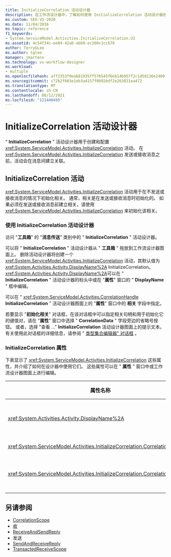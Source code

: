 ```yaml
---
title: InitializeCorrelation 活动设计器
description: 在工作流设计器中，了解如何使用 InitializeCorrelation 活动设计器创建和配置 InitializeCorrelation 活动。
ms.custom: SEO-VS-2020
ms.date: 11/04/2016
ms.topic: reference
f1_keywords:
- System.ServiceModel.Activities.InitializeCorrelation.UI
ms.assetid: 4c54f34c-ee84-42a6-abb0-ec260c1ccb76
author: TerryGLee
ms.author: tglee
manager: jmartens
ms.technology: vs-workflow-designer
ms.workload:
- multiple
ms.openlocfilehash: aff2353f0ea681935ff576545f6eb14b957f2c1d58136e240917bd4f86653f75
ms.sourcegitcommit: c72b2f603e1eb3a4157f00926df2e263831ea472
ms.translationtype: MT
ms.contentlocale: zh-CN
ms.lasthandoff: 08/12/2021
ms.locfileid: "121440495"
---
```

# <a name="initializecorrelation-activity-designer"></a>InitializeCorrelation 活动设计器

" **InitializeCorrelation** " 活动设计器用于创建和配置 <xref:System.ServiceModel.Activities.InitializeCorrelation> 活动。 在 <xref:System.ServiceModel.Activities.InitializeCorrelation> 发送或接收消息之前，活动会在消息间建立关联。

## <a name="the-initializecorrelation-activity"></a>InitializeCorrelation 活动

<xref:System.ServiceModel.Activities.InitializeCorrelation> 活动用于在不发送或接收消息的情况下初始化相关。 通常，相关是在发送或接收消息时初始化的。 如果必须在发送或接收消息前建立相关，请使用 <xref:System.ServiceModel.Activities.InitializeCorrelation> 来初始化该相关。

### <a name="using-the-initializecorrelation-activity-designer"></a>使用 InitializeCorrelation 活动设计器

访问 "**工具箱**" 的 "**消息传送**" 类别中的 " **InitializeCorrelation** " 活动设计器。

可以将 " **InitializeCorrelation** " 活动设计器从 " **工具箱** " 拖放到工作流设计器图面上。 删除活动设计器将创建一个 <xref:System.ServiceModel.Activities.InitializeCorrelation> 活动，其默认值为 <xref:System.Activities.Activity.DisplayName%2A> InitializeCorrelation。 <xref:System.Activities.Activity.DisplayName%2A>可以在 " **InitializeCorrelation** " 活动设计器的标头中或在 "**属性**" 窗口的 " **DisplayName** " 框中编辑。

可以在 " <xref:System.ServiceModel.Activities.CorrelationHandle> **InitializeCorrelation** " 活动设计器图面上的 "**属性**" 窗口中的 **相关** 字段中指定。

若要显示 "**初始化相关**" 对话框，在该对话框中可以指定相关句柄和用于初始化它的键值对，请在 "**属性**" 窗口中选择 " **CorrelationData** " 字段旁边的省略号按钮。 或者，选择 "查看 ..." **InitializeCorrelation** 活动设计器图面上的提示文本。 有关使用此对话框的详细信息，请参阅 " [类型集合编辑器" 对话框](../workflow-designer/type-collection-editor-dialog-box.md) 。

### <a name="the-initializecorrelation-properties"></a>InitializeCorrelation 属性

下表显示了 <xref:System.ServiceModel.Activities.InitializeCorrelation> 这些属性，并介绍了如何在设计器中使用它们。 这些属性可以在 " **属性** " 窗口中或工作流设计器图面上进行编辑。

|属性名称|必选|使用情况|
|-|--------------|-|
|<xref:System.Activities.Activity.DisplayName%2A>|错误|<xref:System.ServiceModel.Activities.InitializeCorrelation> 活动的友好名称。 默认值为 InitializeCorrelation。<br /><br /> 尽管不是严格需要为友好使用非默认值 <xref:System.Activities.Activity.DisplayName%2A> ，但建议使用。|
|<xref:System.ServiceModel.Activities.InitializeCorrelation.Correlation%2A>|错误|用于关联相关中的工作流活动的 <xref:System.ServiceModel.Activities.CorrelationHandle>。|
|<xref:System.ServiceModel.Activities.InitializeCorrelation.CorrelationData%2A>|错误|将消息与工作流实例相关联的相关数据的字典。<br /><br /> 使用 " **初始化相关** " 对话框可以配置 <xref:System.ServiceModel.Activities.InitializeCorrelation.CorrelationData%2A> 。 有关使用此对话框的详细信息，请参阅 " [类型集合编辑器" 对话框](../workflow-designer/type-collection-editor-dialog-box.md) 。|

## <a name="see-also"></a>另请参阅

- [CorrelationScope](../workflow-designer/correlationscope-activity-designer.md)
- [收](../workflow-designer/receive-activity-designer.md)
- [ReceiveAndSendReply](../workflow-designer/receiveandsendreply-template-designer.md)
- 发送
- [SendAndReceiveReply](../workflow-designer/sendandreceivereply-template-designer.md)
- [TransactedReceiveScope](../workflow-designer/transactedreceivescope-activity-designer.md)